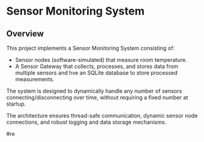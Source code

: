 # Sensor Monitoring System

## Overview 

This project implements a Sensor Monitoring System consisting of:
- Sensor nodes (software-simulated) that measure room temperature.
- A Sensor Gateway that collects, processes, and stores data from multiple sensors and hve an SQLite database to store processed measurements.

The system is designed to dynamically handle any number of sensors connecting/disconnecting over time, without requiring a fixed number at startup.

The architecture ensures thread-safe communication, dynamic sensor node connections, and robust logging and data storage mechanisms.

#re
